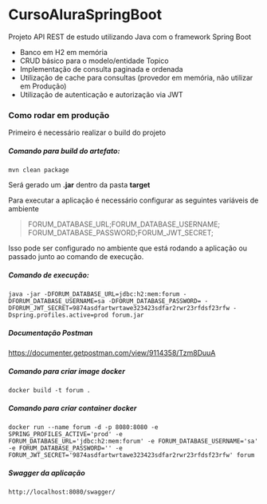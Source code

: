 ﻿# CursoAluraSpringBoot
Projeto API REST de estudo utilizando Java com o framework Spring Boot

- Banco em H2 em memória
- CRUD básico para o modelo/entidade Topico
- Implementação de consulta paginada e ordenada
- Utilização de cache para consultas (provedor em memória, não utilizar em Produção)  
- Utilização de autenticação e autorização via JWT

### Como rodar em produção

Primeiro é necessário realizar o build do projeto

##### Comando para build do artefato:

    mvn clean package

Será gerado um **.jar** dentro da pasta **target**

Para executar a aplicação é necessário configurar as seguintes variáveis de ambiente<br>
>FORUM_DATABASE_URL;FORUM_DATABASE_USERNAME;
FORUM_DATABASE_PASSWORD;FORUM_JWT_SECRET;
 
Isso pode ser configurado no ambiente que está rodando a aplicação ou passado junto ao comando de execução.<br>

##### Comando de execução:

    java -jar -DFORUM_DATABASE_URL=jdbc:h2:mem:forum -DFORUM_DATABASE_USERNAME=sa -DFORUM_DATABASE_PASSWORD= -DFORUM_JWT_SECRET=9874asdfartwrtawe323423sdfar2rwr23rfdsf23rfw -Dspring.profiles.active=prod forum.jar

##### Documentação Postman

https://documenter.getpostman.com/view/9114358/Tzm8DuuA

##### Comando para criar image docker 
    
    docker build -t forum .

##### Comando para criar container docker 

    docker run --name forum -d -p 8080:8080 -e SPRING_PROFILES_ACTIVE='prod' -e FORUM_DATABASE_URL='jdbc:h2:mem:forum' -e FORUM_DATABASE_USERNAME='sa' -e FORUM_DATABASE_PASSWORD='' -e FORUM_JWT_SECRET='9874asdfartwrtawe323423sdfar2rwr23rfdsf23rfw' forum

##### Swagger da aplicação
    
    http://localhost:8080/swagger/